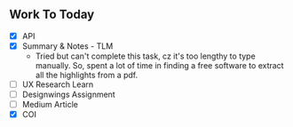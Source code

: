 ## Work To Today
- [x] API
- [x] Summary & Notes - TLM 
  - Tried but can't complete this task, cz it's too lengthy to type manually. So, spent a lot of time in finding a free software to extract all the highlights from a pdf.
- [ ] UX Research Learn
- [ ] Designwings Assignment
- [ ] Medium Article
- [x] COI
